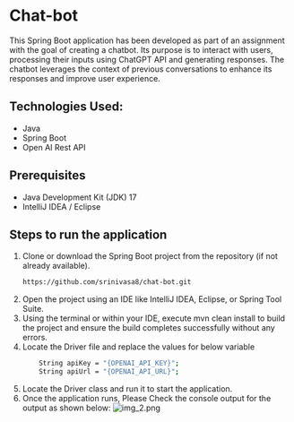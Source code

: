 # Chat-bot

This Spring Boot application has been developed as part of an assignment with the goal of creating a chatbot. Its purpose is to interact with users, processing their inputs using ChatGPT API and generating responses. The chatbot leverages the context of previous conversations to enhance its responses and improve user experience.


## Technologies Used:
- 	Java
- 	Spring Boot
- 	Open AI Rest API

## Prerequisites

- Java Development Kit (JDK) 17
-	IntelliJ IDEA / Eclipse

## Steps to run the application
1. Clone or download the Spring Boot project from the repository (if not already available).    
   ```bash
   https://github.com/srinivasa8/chat-bot.git
2.	Open the project using an IDE like IntelliJ IDEA, Eclipse, or Spring Tool Suite.
3. Using the terminal or within your IDE, execute mvn clean install to build the project and ensure the build completes successfully without any errors.
4. Locate the Driver file and replace the values for below variable
    ```bash
        String apiKey = "{OPENAI_API_KEY}";
        String apiUrl = "{OPENAI_API_URL}";
   
5.	Locate the Driver class and run it to start the application.
6.	Once the application runs, Please Check the console output for the output as shown below:
![img_2.png](chatbot_output.png)



